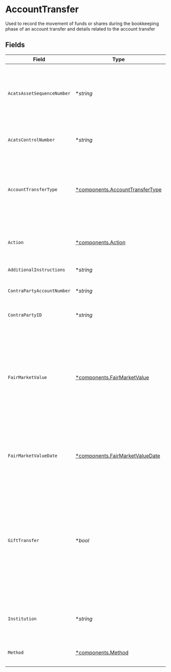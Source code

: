 # AccountTransfer

Used to record the movement of funds or shares during the bookkeeping phase of an account transfer and details related to the account transfer


## Fields

| Field                                                                                                                                                                             | Type                                                                                                                                                                              | Required                                                                                                                                                                          | Description                                                                                                                                                                       | Example                                                                                                                                                                           |
| --------------------------------------------------------------------------------------------------------------------------------------------------------------------------------- | --------------------------------------------------------------------------------------------------------------------------------------------------------------------------------- | --------------------------------------------------------------------------------------------------------------------------------------------------------------------------------- | --------------------------------------------------------------------------------------------------------------------------------------------------------------------------------- | --------------------------------------------------------------------------------------------------------------------------------------------------------------------------------- |
| `AcatsAssetSequenceNumber`                                                                                                                                                        | **string*                                                                                                                                                                         | :heavy_minus_sign:                                                                                                                                                                | sequence number assigned by the DTCC ACATS transfer system for each asset transferred                                                                                             | 20240424178509                                                                                                                                                                    |
| `AcatsControlNumber`                                                                                                                                                              | **string*                                                                                                                                                                         | :heavy_minus_sign:                                                                                                                                                                | the unique transfer Identifier assigned by NSCC                                                                                                                                   | 20240360002172                                                                                                                                                                    |
| `AccountTransferType`                                                                                                                                                             | [*components.AccountTransferType](../../models/components/accounttransfertype.md)                                                                                                 | :heavy_minus_sign:                                                                                                                                                                | The type of asset movement being performed within the lifecycle of an account transfer process                                                                                    | FULL_ACCOUNT_TRANSFER                                                                                                                                                             |
| `Action`                                                                                                                                                                          | [*components.Action](../../models/components/action.md)                                                                                                                           | :heavy_minus_sign:                                                                                                                                                                | Indicates whether the account transfer is incoming or outgoing                                                                                                                    | INCOMING                                                                                                                                                                          |
| `AdditionalInstructions`                                                                                                                                                          | **string*                                                                                                                                                                         | :heavy_minus_sign:                                                                                                                                                                | Free form text field                                                                                                                                                              | Account Transfer instruction                                                                                                                                                      |
| `ContraPartyAccountNumber`                                                                                                                                                        | **string*                                                                                                                                                                         | :heavy_minus_sign:                                                                                                                                                                | account number at the contra firm                                                                                                                                                 | DBtvTOGIqBu5Pmz9Y14laM6G5jWTACMvwCV22nLYteo                                                                                                                                       |
| `ContraPartyID`                                                                                                                                                                   | **string*                                                                                                                                                                         | :heavy_minus_sign:                                                                                                                                                                | contra party identifier                                                                                                                                                           | 9999                                                                                                                                                                              |
| `FairMarketValue`                                                                                                                                                                 | [*components.FairMarketValue](../../models/components/fairmarketvalue.md)                                                                                                         | :heavy_minus_sign:                                                                                                                                                                | Total value of the securities being transferred. Used for sponsored transfers activity to ensure cost basis is accurately moved with the assets to the new account                | {<br/>"value": "0.25"<br/>}                                                                                                                                                       |
| `FairMarketValueDate`                                                                                                                                                             | [*components.FairMarketValueDate](../../models/components/fairmarketvaluedate.md)                                                                                                 | :heavy_minus_sign:                                                                                                                                                                | Date from which the asset was valued and used in the fair market value calculation                                                                                                | {<br/>"day": 28,<br/>"month": 7,<br/>"year": 2025<br/>}                                                                                                                           |
| `GiftTransfer`                                                                                                                                                                    | **bool*                                                                                                                                                                           | :heavy_minus_sign:                                                                                                                                                                | Indicates whether the account transfer constitutes a gift for tax reporting purposes. Used by cost basis and tax systems to ensure proper tax treatment and reporting compliance. | false                                                                                                                                                                             |
| `Institution`                                                                                                                                                                     | **string*                                                                                                                                                                         | :heavy_minus_sign:                                                                                                                                                                | Contra party institution for the account transfer                                                                                                                                 | Schwab                                                                                                                                                                            |
| `Method`                                                                                                                                                                          | [*components.Method](../../models/components/method.md)                                                                                                                           | :heavy_minus_sign:                                                                                                                                                                | the method used for the account transfer                                                                                                                                          | ACATS                                                                                                                                                                             |